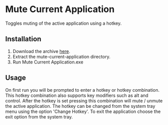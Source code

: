 # Mute Current Application
Toggles muting of the active application using a hotkey.
## Installation
1. Download the archive [here](https://github.com/Silver292/mute-current-application/releases/tag/v1.0.0).
2. Extract the mute-current-application directory.
3. Run Mute Current Application.exe
## Usage
On first run you will be prompted to enter a hotkey or hotkey combination. This hotkey combination also supports key modifiers such as alt and control.
After the hotkey is set pressing this combination will mute / unmute the active application.
The hotkey can be changed from the system tray menu using the option 'Change Hotkey'.
To exit the application choose the exit option from the system tray.